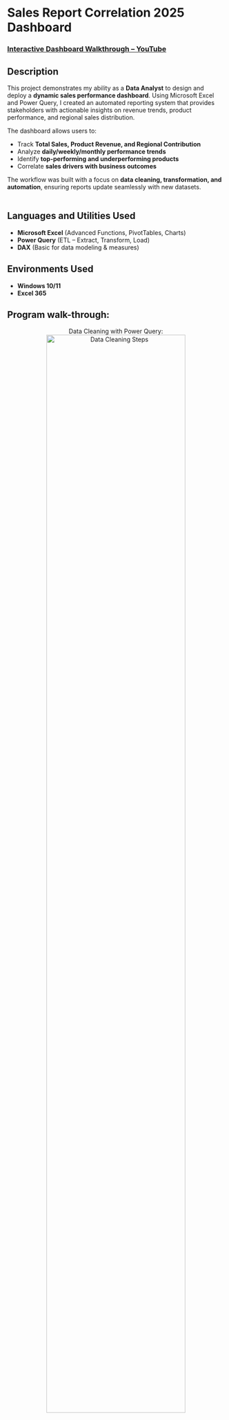 <h1>Sales Report Correlation 2025 Dashboard</h1>

### [Interactive Dashboard Walkthrough – YouTube](https://www.youtube.com/@Softvision_Communication)

<h2>Description</h2>
This project demonstrates my ability as a <b>Data Analyst</b> to design and deploy a <b>dynamic sales performance dashboard</b>. Using Microsoft Excel and Power Query, I created an automated reporting system that provides stakeholders with actionable insights on revenue trends, product performance, and regional sales distribution.  

The dashboard allows users to:  
- Track <b>Total Sales, Product Revenue, and Regional Contribution</b>  
- Analyze <b>daily/weekly/monthly performance trends</b>  
- Identify <b>top-performing and underperforming products</b>  
- Correlate <b>sales drivers with business outcomes</b>  

The workflow was built with a focus on <b>data cleaning, transformation, and automation</b>, ensuring reports update seamlessly with new datasets.  
<br />

<h2>Languages and Utilities Used</h2>

- <b>Microsoft Excel</b> (Advanced Functions, PivotTables, Charts)  
- <b>Power Query</b> (ETL – Extract, Transform, Load)  
- <b>DAX</b> (Basic for data modeling & measures)  

<h2>Environments Used </h2>

- <b>Windows 10/11</b>  
- <b>Excel 365</b>  

<h2>Program walk-through:</h2>

<p align="center">
Data Cleaning with Power Query: <br/>
<img src="https://i.imgur.com/62TgaWL.png" height="80%" width="80%" alt="Data Cleaning Steps"/>
<br /><br />

Building PivotTables and Relationships: <br/>
<img src="https://i.imgur.com/tcTyMUE.png" height="80%" width="80%" alt="PivotTable Steps"/>
<br /><br />

Automating Refresh for New Data: <br/>
<img src="https://i.imgur.com/nCIbXbg.png" height="80%" width="80%" alt="Automation Steps"/>
<br /><br />

Final Dashboard – Key Insights: <br/>
<img src="https://i.imgur.com/K71yaM2.png" height="80%" width="80%" alt="Dashboard Overview"/>
<br /><br />
</p>

---

<p align="center">
<b>Francis Orjiekwe | Data Analyst</b><br/>
📍 Awka, Nigeria | 💼 Softvision Communication <br/>
🔗 GitHub: <a href="https://github.com/Francisorjiekwe">github.com/Francisorjiekwe</a><br/>
🔗 YouTube: <a href="https://www.youtube.com/@Softvision_Communication">@Softvision_Communication</a>
</p>
